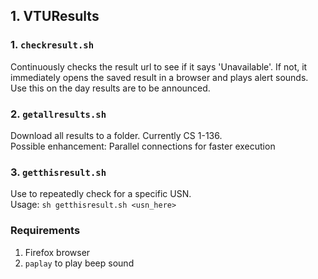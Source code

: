 ## 1. VTUResults

### 1. ```checkresult.sh```
Continuously checks the result url to see if it says 'Unavailable'. If not, it immediately opens the saved result in a browser and plays alert sounds. Use this on the day results are to be announced.

### 2. ```getallresults.sh```
Download all results to a folder. Currently CS 1-136.  
Possible enhancement: Parallel connections for faster execution

### 3. ```getthisresult.sh```
Use to repeatedly check for a specific USN.  
Usage: ```sh getthisresult.sh <usn_here>```

### Requirements
1. Firefox browser
2. ```paplay``` to play beep sound